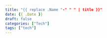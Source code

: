 ```yaml
---
title: "{{ replace .Name "-" " " | title }}"
date: {{ .Date }}
draft: false
categories: ["Tech"]
tags: ["tech"]
---
```


